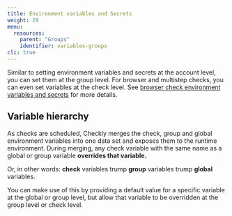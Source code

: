 ```yaml
---
title: Environment variables and Secrets
weight: 29
menu:
  resources:
    parent: "Groups"
    identifier: variables-groups
cli: true
---
```


Similar to setting environment variables and secrets at the account level, you can set them at the group level. For browser and multistep checks, you can even set variables at the check level. See [browser check environment variables and secrets](/docs/browser-checks/variables) for more details.

## Variable hierarchy

As checks are scheduled, Checkly merges the check, group and global environment variables into one data set and exposes them
to the runtime environment. During merging, any check variable with the same name as a global or group variable **overrides that variable.**  

Or, in other words: **check** variables trump **group** variables trump **global** variables.  

You can make use of this by providing a default value for a specific variable at the global or group level, but allow 
that variable to be overridden at the group level or check level.
